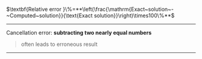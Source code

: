 $\textbf{Relative error }\%=**\left(\frac{\mathrm{Exact~solution~-~Computed~solution}}{\text{Exact solution}}\right)\times100\%**$

***

Cancellation error: **subtracting two nearly equal numbers**
> often leads to erroneous result
***
